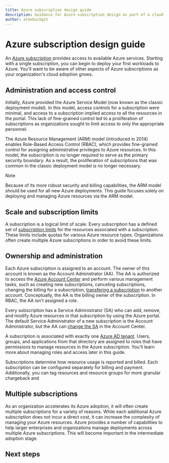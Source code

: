 ```yaml
---
title: Azure subscription design guide
description: Guidance for Azure subscription design as part of a cloud adoption strategy
author: alexbuckgit
---
```


# Azure subscription design guide

An [Azure subscription](subscription.md) provides access to available Azure services. Starting with a single subscription, you can begin to deploy your first workloads to Azure. You'll want to be aware of other aspects of Azure subscriptions as your organization's cloud adoption grows. 

## Administration and access control

Initially, Azure provided the Azure Service Model (now known as the classic deployment model). In this model, access controls for a subscription were minimal, and access to a subscription implied access to all the resources in the portal. This lack of fine-grained control led to a proliferation of subscriptions as organizations sought to limit access to only the appropriate personnel.

The Azure Resource Management (ARM) model (introduced in 2014) enables Role-Based Access Control (RBAC), which provides fine-grained control for assigning administrative privileges to Azure resources. In this model, the subscription is no longer required to serve as the primary security boundary. As a result, the proliferation of subscriptions that was common in the classic deployment model is no longer necessary.

> [!NOTE] 
> Because of its more robust security and billing capabilities, the ARM model should be used for all new Azure deployments. This guide focuses solely on deploying and managing Azure resources via the ARM model.

## Scale and subscription limits

A subscription is a logical limit of scale. Every subscription has a defined set of [subscription limits][docs-subscription-limits] for the resources associated with a subscription. These limits include quotas for various Azure resource types. Organizations often create multiple Azure subscriptions in order to avoid these limits.

## Ownership and administration

Each Azure subscription is assigned to an account. The owner of this account is known as the Account Adminstrator (AA). The AA is authorized to access the [Azure Account Center][azure-account-center] and perform various management tasks, such as creating new subscriptions, canceling subscriptions, changing the billing for a subscription, [transfering a subscription][azure-transfer-subscription] to another account. Conceptually, the AA is the billing owner of the subscription. In RBAC, the AA isn't assigned a role.

Every subscription has a Service Administrator (SA) who can add, remove, and modify Azure resources in that subscription by using the Azure portal. The default Service Administrator of a new subscription is the Account Administrator, but the AA can [change the SA][azure-change-sa] in the Account Center.

A subscription is associated with exactly one [Azure AD tenant](tenant.md). Users, groups, and applications from that directory are assigned to roles that have permissions to manage resources in the Azure subscription. You'll learn more about managing roles and access later in this guide.

Subscriptions determine how resource usage is reported and billed. Each subscription can be configured separately for billing and payment. Additionally, you can tag resources and resource groups for more granular chargeback and 

## Multiple subscriptions

As an organization accelerates its Azure adoption, it will often create multiple subscriptions for a variety of reasons. While each additional Azure subscription does not incur a direct cost, it can increase the complexity of managing your Azure resources. Azure provides a number of capabilities to help larger enterprises and organizations manage deployments across multiple Azure subscriptions. This will become important in the intermediate adoption stage.

## Next steps

<!-- links -->
[azure-account-center]: https://account.azure.com/
[azure-change-sa]: /azure/billing/billing-add-change-azure-subscription-administrator
[azure-change-subscription-offer]: /azure/billing/billing-how-to-switch-azure-offer
[azure-transfer-subscription]: /azure/billing/billing-subscription-transfer

[docs-subscription-limits]: /azure/azure-subscription-service-limits
